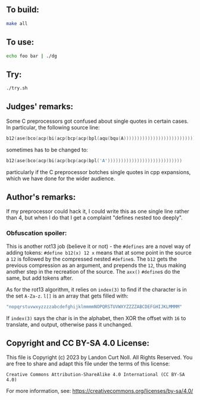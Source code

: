 ## To build:

```sh
make all
```


## To use:

```sh
echo foo bar | ./dg
```


## Try:

```sh
./try.sh
```


## Judges' remarks:

Some C preprocessors got confused about single quotes in certain cases.
In particular, the following source line:

```c
b12(ase(bco(acp(bi(acp(bcp(acp(bpl(aqu(bqu(A))))))))))))))))))))))))))))))
```

sometimes has to be changed to:

```c
b12(ase(bco(acp(bi(acp(bcp(acp(bpl('A'))))))))))))))))))))))))))))
```

particularly if the C preprocessor botches single quotes in cpp expansions,
which we have done for the wider audience.


## Author's remarks:

If my preprocessor could hack it, I could write this as one single line rather
than 4, but when I do that I get a complaint "defines nested too deeply".

### Obfuscation spoiler:

This is another rot13 job (believe it or not) - the `#defines` are a
novel way of adding tokens: `#define b12(x) 12 x` means that at
some point in the source a `12` is followed by the compressed nested
`#define`s. The `b12` gets the previous compression as an argument, and
prepends the `12`, thus making another step in the recreation of the
source. The `axx()` `#define`s do the same, but add tokens after.

As for the rot13 algorithm, it relies on `index(3)` to find if the
character is in the set `A-Za-z`. `l[]` is an array that gets filled
with:

```c
"nopqrstuvwxyzzzzabcdefghijklmmmmNOPQRSTUVWXYZZZZABCDEFGHIJKLMMMM"
```

If `index(3)` says the char is in the alphabet, then XOR the offset
with `16` to translate, and output, otherwise pass it unchanged.


## Copyright and CC BY-SA 4.0 License:

This file is Copyright (c) 2023 by Landon Curt Noll.  All Rights Reserved.
You are free to share and adapt this file under the terms of this license:

    Creative Commons Attribution-ShareAlike 4.0 International (CC BY-SA 4.0)

For more information, see: https://creativecommons.org/licenses/by-sa/4.0/
